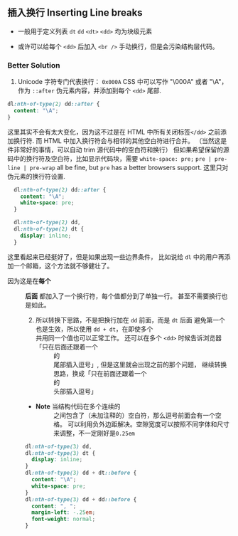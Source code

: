 ## 插入换行 Inserting Line breaks

- 一般用于定义列表 `dt` `dd`
`<dt>` `<dd>` 均为块级元素

- 或许可以给每个 `<dd>` 后加入 `<br />` 手动换行，但是会污染结构层代码。


### Better Solution
1. Unicode 字符专门代表换行： `0x000A`
CSS 中可以写作 "\000A" 或者 "\A"，作为 `::after` 伪元素内容，并添加到每个 `<dd>` 尾部.

```CSS
dl:nth-of-type(2) dd::after {
  content: "\A";
}
```

这里其实不会有太大变化，因为这不过是在 HTML 中所有关闭标签`</dd>` 之前添加换行符.
而 HTML 中加入换行符会与相邻的其他空白符进行合并。
（当然这是件非常好的事情，可以自动 trim 源代码中的空白符和换行）
但如果希望保留的源码中的换行符及空白符，比如显示代码块，需要 `white-space: pre;`
`pre | pre-line | pre-wrap` all be fine, but `pre` has a better browsers support.
这里只对伪元素的换行符设置.

```CSS
  dl:nth-of-type(2) dd::after {
    content: "\A";
    white-space: pre;
  }

  dl:nth-of-type(2) dd,
  dl:nth-of-type(2) dt {
    display: inline;
  }
```

这里看起来已经挺好了，但是如果出现一些边界条件，
比如说给 `dl` 中的用户再添加一个邮箱，这个方法就不够健壮了。

因为这是在**每个<dd>后面** 都加入了一个换行符，每个值都分到了单独一行。
甚至不需要换行也是如此。


2. 所以转换下思路，不是把换行加在 `dd` 前面，而是 `dt` 后面
避免第一个 <dt> 也是生效，所以使用 `dd + dt`，在即使多个 <dt> 共用同一个值也可以正常工作。
还可以在多个 `<dd>` 时候告诉浏览器「只在后面还跟着一个 <dd> 的 <dd> 尾部插入逗号」,
但是这里就会出现之前的那个问题，
继续转换思路，换成「只在前面还跟着一个 <dd> 的 <dd> 头部插入逗号」
- **Note** 当结构代码在多个连续的 <dd> 之间包含了（未加注释的）空白符，那么逗号前面会有一个空格。
可以利用负外边距解决。空隙宽度可以按照不同字体和尺寸来调整，不一定刚好是`0.25em`

```CSS
dl:nth-of-type(3) dd,
dl:nth-of-type(3) dt {
  display: inline;
}
dl:nth-of-type(3) dd + dt::before {
  content: "\A";
  white-space: pre;
}
dl:nth-of-type(3) dd + dd::before {
  content: ", ";
  margin-left: -.25em;
  font-weight: normal;
}

```


